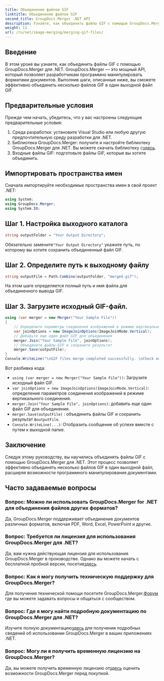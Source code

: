```yaml
---
title: Объединение файлов GIF
linktitle: Объединение файлов GIF
second_title: GroupDocs.Merger .NET API
description: Узнайте, как объединить файлы GIF с помощью GroupDocs.Merger для .NET. Объедините несколько GIF-файлов программно с помощью пошаговых инструкций.
weight: 11
url: /ru/net/image-merging/merging-gif-files/
---
```

## Введение
В этом уроке вы узнаете, как объединить файлы GIF с помощью GroupDocs.Merger для .NET. GroupDocs.Merger — это мощный API, который позволяет разработчикам программно манипулировать форматами документов. Выполнив шаги, описанные ниже, вы сможете эффективно объединить несколько файлов GIF в один выходной файл GIF.
## Предварительные условия
Прежде чем начать, убедитесь, что у вас настроены следующие предварительные условия:
1. Среда разработки: установите Visual Studio или любую другую предпочтительную среду разработки для .NET.
2.  Библиотека GroupDocs.Merger: получите и настройте библиотеку GroupDocs.Merger для .NET. Вы можете скачать библиотеку с[здесь](https://releases.groupdocs.com/merger/net/).
3. Входные файлы GIF: подготовьте файлы GIF, которые вы хотите объединить.

## Импортировать пространства имен
Сначала импортируйте необходимые пространства имен в свой проект .NET:
```csharp
using System; 
using GroupDocs.Merger;
using System.IO;
```
## Шаг 1. Настройка выходного каталога
```csharp
string outputFolder = "Your Output Directory";
```
 Обязательно замените`"Your Output Directory"` укажите путь, по которому вы хотите сохранить объединенный файл GIF.
## Шаг 2. Определите путь к выходному файлу
```csharp
string outputFile = Path.Combine(outputFolder, "merged.gif");
```
На этом шаге определяется полный путь и имя файла для объединенного вывода GIF.
## Шаг 3. Загрузите исходный GIF-файл.
```csharp
using (var merger = new Merger("Your Sample File"))
{
    // Определите параметры соединения изображений в режиме вертикального соединения.
    var joinOptions = new ImageJoinOptions(ImageJoinMode.Vertical);
    // Добавьте еще один файл GIF для объединения
    merger.Join("Your Sample File", joinOptions);
    // Объедините файлы GIF и сохраните результат
    merger.Save(outputFile);
}
Console.WriteLine("\nGIF files merge completed successfully. \nCheck output in {0}", outputFolder);
```
Вот разбивка кода:
- `using (var merger = new Merger("Your Sample File"))`: Загрузите исходный файл GIF.
- `var joinOptions = new ImageJoinOptions(ImageJoinMode.Vertical)`: определение параметров соединения изображений в режиме вертикального соединения.
- `merger.Join("Your Sample File", joinOptions)`: добавить еще один файл GIF для объединения.
- `merger.Save(outputFile)` : объединить файлы GIF и сохранить результат в`outputFile`.
- `Console.WriteLine(...)`: Отобразить сообщение об успехе вместе с путем к выходной папке.

## Заключение
Следуя этому руководству, вы научились объединять файлы GIF с помощью GroupDocs.Merger для .NET. Этот процесс позволяет эффективно объединять несколько файлов GIF в один выходной файл, расширяя возможности программного манипулирования документами.

## Часто задаваемые вопросы
### Вопрос: Можно ли использовать GroupDocs.Merger for .NET для объединения файлов других форматов?
Да, GroupDocs.Merger поддерживает объединение документов различных форматов, включая PDF, Word, Excel, PowerPoint и другие.
### Вопрос: Требуется ли лицензия для использования GroupDocs.Merger для .NET?
 Да, вам нужна действующая лицензия для использования GroupDocs.Merger в производстве. Однако вы можете начать с бесплатной пробной версии, посетив[здесь](https://releases.groupdocs.com/).
### Вопрос: Как я могу получить техническую поддержку для GroupDocs.Merger?
 Для получения технической помощи посетите GroupDocs.Merger.[Форум](https://forum.groupdocs.com/c/merger/32) где вы можете задавать вопросы и общаться с сообществом.
### Вопрос: Где я могу найти подробную документацию по GroupDocs.Merger для .NET?
 Изучите полную документацию[здесь](https://tutorials.groupdocs.com/merger/net/) для получения подробных сведений об использовании GroupDocs.Merger в ваших приложениях .NET.
### Вопрос: Могу ли я получить временную лицензию на GroupDocs.Merger?
 Да, вы можете получить временную лицензию от[здесь](https://purchase.groupdocs.com/temporary-license/) оценить возможности GroupDocs.Merger перед покупкой.